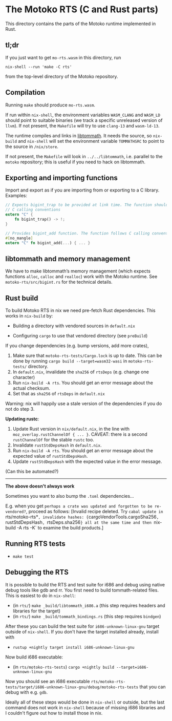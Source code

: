 The Motoko RTS (C and Rust parts)
=================================

This directory contains the parts of the Motoko runtime implemented in Rust.

tl;dr
-----

If you just want to get `mo-rts.wasm` in this directory, run

    nix-shell --run 'make -C rts'

from the top-level directory of the Motoko repository.

Compilation
-----------

Running `make` should produce `mo-rts.wasm`.

If run within `nix-shell`, the environment variables `WASM_CLANG` and `WASM_LD`
should point to suitable binaries (we track a specific unreleased version of
`llvm`). If not present, the `Makefile` will try to use `clang-13` and
`wasm-ld-13`.

The runtime compiles and links in [libtommath]. It needs the source, so
`nix-build` and `nix-shell` will set the environment variable `TOMMATHSRC` to
point to the source in `/nix/store`.

If not present, the `Makefile` will look in `../../libtommath`, i.e. parallel
to the `motoko` repository; this is useful if you need to hack on libtommath.

[libtommath]: https://github.com/libtom/libtommath

Exporting and importing functions
---------------------------------

Import and export as if you are importing from or exporting to a C library. Examples:

```rust
// Expects bigint_trap to be provided at link time. The function should follow
// C calling conventions
extern "C" {
    fn bigint_trap() -> !;
}

// Provides bigint_add function. The function follows C calling conventions
#[no_mangle]
extern "C" fn bigint_add(...) { ... }
```

libtommath and memory management
--------------------------------

We have to make libtommath’s memory management (which expects functions
`alloc`, `calloc` and `realloc`) work with the Motoko runtime.
See `motoko-rts/src/bigint.rs` for the technical details.

Rust build
----------

To build Motoko RTS in nix we need pre-fetch Rust dependencies. This works in
`nix-build` by:

 * Building a directory with vendored sources in `default.nix`

 * Configuring `cargo` to use that vendored directory (see `preBuild`)

If you change dependencies (e.g. bump versions, add more crates),

 1. Make sure that `motoko-rts-tests/Cargo.lock` is up to date. This can be
    done by running `cargo build --target=wasm32-wasi` in `motoko-rts-tests/`
    directory.
 2. In `default.nix`, invalidate the `sha256` of `rtsDeps` (e.g. change one
    character)
 3. Run `nix-build -A rts`. You should get an error message about the actual
    checksum.
 4. Set that as `sha256` of `rtsDeps` in `default.nix`

Warning: nix will happily use a stale version of the dependencies if you do not
do step 3.

**Updating rustc**:

1. Update Rust version in `nix/default.nix`, in the line with
   `moz_overlay.rustChannelOf { ... }`.
   CAVEAT: there is a second `rustChannelOf` for the stable `rustc` too.
2. Invalidate `rustStdDepsHash` in `default.nix`.
3. Run `nix-build -A rts`. You should get an error message about the expected
   value of `rustStdDepsHash`.
4. Update `rustStdDepsHash` with the expected value in the error message.

(Can this be automated?)

--------
**The above doesn't always work**

Sometimes you want to also bump the  `.toml` dependencies...

E.g. when you get `perhaps a crate was updated and forgotten to be
re-vendored?`, proceed as follows:
[Invalid recipe deleted. Try `cabal update in `rts/motoko-rts*`,
 invalidate hashes: {`cargoVendorTools.cargoSha256`, `rustStdDepsHash`, `rtsDeps.sha256`}
 all at the same time and then `nix-build -A rts -K` to examine the build products.]

Running RTS tests
-----------------

- `make test`

Debugging the RTS
-----------------

It is possible to build the RTS and test suite for i686 and debug using native
debug tools like gdb and rr. You first need to build tommath-related files.
This is easiest to do in `nix-shell`:

- (in `rts/`) `make _build/libtommath_i686.a` (this step requires headers and
  libraries for the target)
- (in `rts/`) `make _build/tommath_bindings.rs` (this step requires `bindgen`)

After these you can build the test suite for `i686-unknown-linux-gnu` target
outside of `nix-shell`. If you don't have the target installed already, install with

- `rustup +nightly target install i686-unknown-linux-gnu`

Now build i686 executable:

- (in `rts/motoko-rts-tests`) `cargo +nightly build --target=i686-unknown-linux-gnu`

Now you should see an i686 executable
`rts/motoko-rts-tests/target/i686-unknown-linux-gnu/debug/motoko-rts-tests`
that you can debug with e.g. `gdb`.

Ideally all of these steps would be done in `nix-shell` or outside, but the
last command does not work in `nix-shell` because of missing i686 libraries and
I couldn't figure out how to install those in nix.
